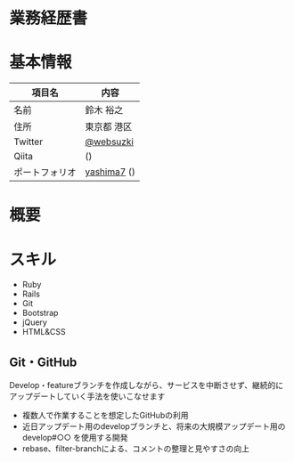 # 業務経歴書

# 基本情報

|項目名|内容|
|----|----|
|名前|鈴木 裕之|
|住所|東京都 港区|
|Twitter|[@websuzki](https://twitter.com/websuzki) |
|Qiita|[]() ()|
|ポートフォリオ|[yashima7]() ()|


# 概要


# スキル
+ Ruby
+ Rails
+ Git
+ Bootstrap
+ jQuery
+ HTML&CSS

## Git・GitHub
Develop・featureブランチを作成しながら、サービスを中断させず、継続的にアップデートしていく手法を使いこなせます

- 複数人で作業することを想定したGitHubの利用
- 近日アップデート用のdevelopブランチと、将来の大規模アップデート用のdevelop#○○ を使用する開発
- rebase、filter-branchによる、コメントの整理と見やすさの向上
